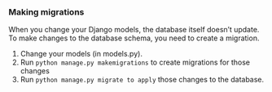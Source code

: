 ### Making migrations

When you change your Django models, the database itself doesn’t update. To make changes to the database schema, you need to create a migration.

1. Change your models (in models.py).
1. Run `python manage.py makemigrations` to create migrations for those changes
1. Run `python manage.py migrate to apply` those changes to the database.
